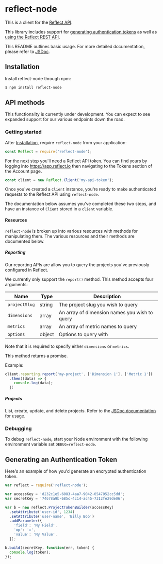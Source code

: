 # reflect-node

This is a client for the [Reflect API](https://reflect.io/docs/reference/rest-api).

This library includes support for [generating authentication tokens](#Generating-an-Authentication-Token)
as well as [using the Reflect REST API](#API-methods).

This README outlines basic usage. For more detailed documentation, please
refer to [JSDoc](https://reflect.github.io/reflect-node/jsdoc).

## Installation

Install reflect-node through npm:

```bash
$ npm install reflect-node
```

## API methods

This functionality is currently under development. You can expect to see
expanded support for our various endpoints down the road.

### Getting started

After [Installation](#Installation), require `reflect-node` from your
application:

```javascript
const Reflect = require('reflect-node');
```

For the next step you'll need a Reflect API token. You can find yours by logging
into https://app.reflect.io then navigating to the Tokens section of the Account
page.

```javascript
const client = new Reflect.Client('my-api-token');
```

Once you've created a `Client` instance, you're ready to make authenticated
requests to the Reflect API using `reflect-node`.

The documentation below assumes you've completed these two steps, and have an
instance of `Client` stored in a `client` variable.

#### Resources

`reflect-node` is broken up into various resources with methods for manipulating
them. The various resources and their methods are documented below.

##### Reporting

Our reporting APIs are allow you to query the projects you've previously
configured in Reflect.

We currently only support the `report()` method. This method accepts four
arguments:

Name | Type | Description
-----|------|--------------
`projectSlug` | string | The project slug you wish to query
`dimensions` | array | An array of dimension names you wish to query
`metrics` | array | An array of metric names to query
`options` | object | Options to query with

Note that it is required to specify either `dimensions` or `metrics`.

This method returns a promise.

Example:

```javascript
client.reporting.report('my-project', ['Dimension 1'], ['Metric 1'])
  .then((data) => {
    console.log(data);
  })
```

##### Projects

List, create, update, and delete projects. Refer to the [JSDoc documentation](https://reflect.github.io/reflect-node/jsdoc/Projects.html)
for usage.

### Debugging

To debug `reflect-node`, start your Node environment with the following
environment variable set `DEBUG=reflect-node`.

## Generating an Authentication Token

Here's an example of how you'd generate an encrypted authentication token.

```javascript
var reflect = require('reflect-node');

var accessKey = 'd232c1e5-6083-4aa7-9042-0547052cc5dd';
var secretKey = '74678a9b-685c-4c14-ac45-7312fe29de06';

var b = new reflect.ProjectTokenBuilder(accessKey)
  .setAttribute('user-id', 1234)
  .setAttribute('user-name', 'Billy Bob')
  .addParameter({
    'field': 'My Field',
    'op': '=',
    'value': 'My Value',
  });

b.build(secretKey, function(err, token) {
  console.log(token);
});
```
